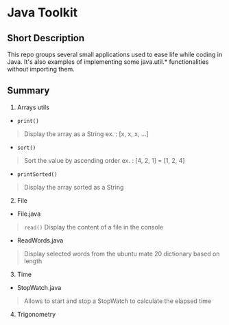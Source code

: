 # Java Toolkit

## Short Description
This repo groups several small applications used to ease life
while coding in Java.
It's also examples of implementing some java.util.* functionalities
without importing them.

## Summary

1. Arrays utils
* `print()`
> Display the array as a String 
> ex. : [x, x, x, ...]
* `sort()`
> Sort the value by ascending order
> ex. : [4, 2, 1] = [1, 2, 4]
* `printSorted()`
> Display the array sorted as a String

2. File
* File.java
> `read()`
> Display the content of a file in the console
* ReadWords.java
> Display selected words from the ubuntu mate 20 dictionary based on length

3. Time
* StopWatch.java
> Allows to start and stop a StopWatch to calculate the elapsed time

4. Trigonometry
